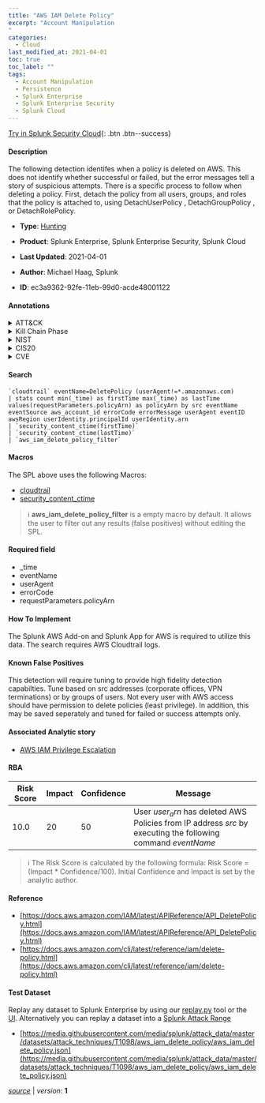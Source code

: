 ```yaml
---
title: "AWS IAM Delete Policy"
excerpt: "Account Manipulation
"
categories:
  - Cloud
last_modified_at: 2021-04-01
toc: true
toc_label: ""
tags:
  - Account Manipulation
  - Persistence
  - Splunk Enterprise
  - Splunk Enterprise Security
  - Splunk Cloud
---
```




[Try in Splunk Security Cloud](https://www.splunk.com/en_us/products/cyber-security.html){: .btn .btn--success}

#### Description

The following detection identifes when a policy is deleted on AWS. This does not identify whether successful or failed, but the error messages tell a story of suspicious attempts. There is a specific process to follow when deleting a policy. First, detach the policy from all users, groups, and roles that the policy is attached to, using DetachUserPolicy , DetachGroupPolicy , or DetachRolePolicy.

- **Type**: [Hunting](https://github.com/splunk/security_content/wiki/Detection-Analytic-Types)
- **Product**: Splunk Enterprise, Splunk Enterprise Security, Splunk Cloud

- **Last Updated**: 2021-04-01
- **Author**: Michael Haag, Splunk
- **ID**: ec3a9362-92fe-11eb-99d0-acde48001122


#### Annotations

<details>
  <summary>ATT&CK</summary>

<div markdown="1">


| ID             | Technique        |  Tactic             |
| -------------- | ---------------- |-------------------- |
| [T1098](https://attack.mitre.org/techniques/T1098/) | Account Manipulation | Persistence |

</div>
</details>


<details>
  <summary>Kill Chain Phase</summary>

<div markdown="1">

* Actions on Objectives


</div>
</details>


<details>
  <summary>NIST</summary>

<div markdown="1">



</div>
</details>

<details>
  <summary>CIS20</summary>

<div markdown="1">



</div>
</details>

<details>
  <summary>CVE</summary>

<div markdown="1">


</div>
</details>

#### Search 

```
`cloudtrail` eventName=DeletePolicy (userAgent!=*.amazonaws.com) 
| stats count min(_time) as firstTime max(_time) as lastTime values(requestParameters.policyArn) as policyArn by src eventName eventSource aws_account_id errorCode errorMessage userAgent eventID awsRegion userIdentity.principalId userIdentity.arn 
| `security_content_ctime(firstTime)` 
| `security_content_ctime(lastTime)` 
| `aws_iam_delete_policy_filter`
```

#### Macros
The SPL above uses the following Macros:
* [cloudtrail](https://github.com/splunk/security_content/blob/develop/macros/cloudtrail.yml)
* [security_content_ctime](https://github.com/splunk/security_content/blob/develop/macros/security_content_ctime.yml)

> :information_source:
> **aws_iam_delete_policy_filter** is a empty macro by default. It allows the user to filter out any results (false positives) without editing the SPL.

#### Required field
* _time
* eventName
* userAgent
* errorCode
* requestParameters.policyArn


#### How To Implement
The Splunk AWS Add-on and Splunk App for AWS is required to utilize this data. The search requires AWS Cloudtrail logs.

#### Known False Positives
This detection will require tuning to provide high fidelity detection capabilties. Tune based on src addresses (corporate offices, VPN terminations) or by groups of users. Not every user with AWS access should have permission to delete policies (least privilege). In addition, this may be saved seperately and tuned for failed or success attempts only.

#### Associated Analytic story
* [AWS IAM Privilege Escalation](/stories/aws_iam_privilege_escalation)




#### RBA

| Risk Score  | Impact      | Confidence   | Message      |
| ----------- | ----------- |--------------|--------------|
| 10.0 | 20 | 50 | User $user_arn$ has deleted AWS Policies from IP address $src$ by executing the following command $eventName$ |


> :information_source:
> The Risk Score is calculated by the following formula: Risk Score = (Impact * Confidence/100). Initial Confidence and Impact is set by the analytic author. 

#### Reference

* [https://docs.aws.amazon.com/IAM/latest/APIReference/API_DeletePolicy.html](https://docs.aws.amazon.com/IAM/latest/APIReference/API_DeletePolicy.html)
* [https://docs.aws.amazon.com/cli/latest/reference/iam/delete-policy.html](https://docs.aws.amazon.com/cli/latest/reference/iam/delete-policy.html)



#### Test Dataset
Replay any dataset to Splunk Enterprise by using our [replay.py](https://github.com/splunk/attack_data#using-replaypy) tool or the [UI](https://github.com/splunk/attack_data#using-ui).
Alternatively you can replay a dataset into a [Splunk Attack Range](https://github.com/splunk/attack_range#replay-dumps-into-attack-range-splunk-server)


* [https://media.githubusercontent.com/media/splunk/attack_data/master/datasets/attack_techniques/T1098/aws_iam_delete_policy/aws_iam_delete_policy.json](https://media.githubusercontent.com/media/splunk/attack_data/master/datasets/attack_techniques/T1098/aws_iam_delete_policy/aws_iam_delete_policy.json)



[*source*](https://github.com/splunk/security_content/tree/develop/detections/cloud/aws_iam_delete_policy.yml) \| *version*: **1**